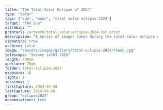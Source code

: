 ```yaml
---
title: "The Total Solar Eclipse of 2024"
type: "Solar"
tags: ["sun", "moon", "total solar eclipse 2024"]
target: "The Sun"
astrobin: ""
printurl: /artwork/total-solar-eclipse-2024-1st-print
description: "A series of images taken during the total solar eclipse of 2024 on April 8th in Hot Sprints, Arkansas. The sun on the day of the eclipse, the 'diamond ring' formed when the moon was just shy of covering the entire solar disc, the blazing corona during totality and the solar flares on one side as t he moon exited the other."
signature: true
archive: false
image: "/assets/images/gallery/total-eclipse-2024/thumb.jpg"
telescope: "Svbony sv503 70ED"
length: 400mm
aperture: 70mm
folder: total-eclipse-2024
exposure: 10
lights: 1
sessions: 1
firstCapture: 2024-04-08
lastCapture: 2024-04-08
group: "eclipse2024"
noannotations: true
---
```

